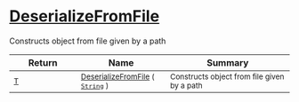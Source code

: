 # [DeserializeFromFile](./SerializationHelper-100664031.md)

Constructs object from file given by a path

| Return | Name | Summary | 
| --- | --- | --- | 
| <sub>[T](./SerializationHelper-100664031.md)</sub><img width=200/>| <sub>[DeserializeFromFile](./SerializationHelper-100664031.md) ( [`String`](https://docs.microsoft.com/en-us/dotnet/api/System.String) )</sub>| <sub>Constructs object from file given by a path</sub><img width=200/>| <br>


